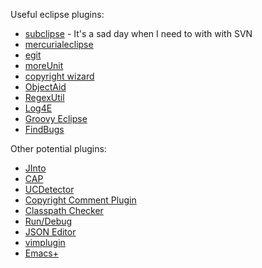 Useful eclipse plugins:

 * [subclipse](http://subclipse.tigris.org/) - It's a sad day when I need to with with SVN
 * [mercurialeclipse](http://javaforge.com/project/HGE)
 * [egit](http://www.eclipse.org/egit/)
 * [moreUnit](http://moreunit.sourceforge.net/)
 * [copyright wizard](http://www.wdev91.com/?p=cpw)
 * [ObjectAid](http://www.objectaid.com/download)
 * [RegexUtil](http://myregexp.com/eclipsePlugin.html)
 * [Log4E](http://log4e.jayefem.de/)
 * [Groovy Eclipse](http://groovy.codehaus.org/Eclipse+Plugin)
 * [FindBugs](http://marketplace.eclipse.org/content/findbugs-eclipse-plugin)

Other potential plugins:

 * [JInto](http://www.guh-software.de/jinto_en.html)
 * [CAP](http://cap.xore.de/)
 * [UCDetector](http://www.ucdetector.org/)
 * [Copyright Comment Plugin](http://sourcecopyright.sourceforge.net/web/)
 * [Classpath Checker](http://classpathchecker.free.fr/index.html)
 * [Run/Debug](http://www.loose.cz/index/plugins/eclipse)
 * [JSON Editor](http://sourceforge.net/projects/eclipsejsonedit/)
 * [vimplugin](http://sourceforge.net/projects/vimplugin/)
 * [Emacs+](http://www.mulgasoft.com/)
